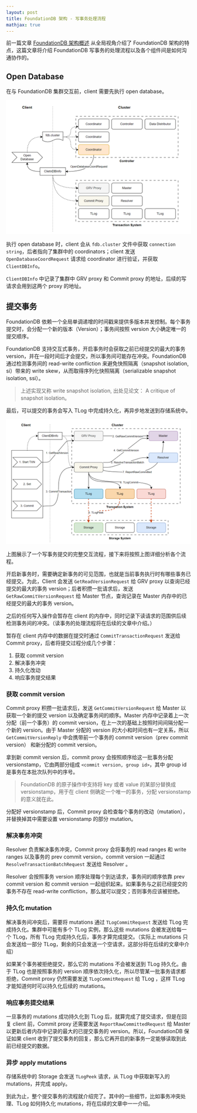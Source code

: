 ```yaml
---
layout: post
title: FoundationDB 架构 - 写事务处理流程
mathjax: true
---
```


前一篇文章 [FoundationDB 架构概述](https://mp.weixin.qq.com/s?__biz=MzU4ODgyOTg5NA==&mid=2247483697&idx=1&sn=7ad949ecc5f298b2061d1a4066e2572c&chksm=fdd78498caa00d8e8df55fa70b3b364edd0e8e688efa03dc8d1110d46a16cda455aa50b7eaf3#rd) 从全局视角介绍了 FoundationDB 架构的特点，这篇文章将介绍 FoundationDB 写事务的处理流程以及各个组件间是如何沟通协作的。

## Open Database

在与 FoundationDB 集群交互前，client 需要先执行 open database。

![Open Database](assets/FDB-arch-txn-imgs/open-database.png)

执行 open database 时，client 会从 `fdb.cluster` 文件中获取 `connection string`，后者指向了集群中的 coordinators；client 发送 `OpenDatabaseCoordRequest` 请求给 coordinator 进行验证，并获取 `ClientDBInfo`。

`ClientDBInfo` 中记录了集群中 GRV proxy 和 Commit proxy 的地址，后续的写请求会用到这两个 proxy 的地址。

## 提交事务

FoundationDB 依赖一个全局单调递增的时间戳来提供多版本并发控制。每个事务提交时，会分配一个新的版本（Version）；事务间按照 version 大小确定唯一的提交顺序。

FoundationDB 支持交互式事务，开启事务时会获取之前已经提交的最大的事务 version，并在一段时间后才会提交，所以事务间可能存在冲突。FoundationDB 通过检测事务间的 read-write confliction 来避免快照隔离（snapshot isolation, si）带来的 write skew，从而取得序列化快照隔离（serializable snapshot isolation, ssi）。

> 上述实现又称 write snapshot isolation, 出处见论文： A critique of snapshot isolation。

最后，可以提交的事务会写入 TLog 中完成持久化，再异步地发送到存储系统中。

![Commit Transaction](assets/FDB-arch-txn-imgs/commit-txn.png)

上图展示了一个写事务提交的完整交互流程，接下来将按照上图详细分析各个流程。

开启新事务时，需要确定新事务的可见范围，也就是当前事务执行时有哪些事务已经提交。为此，Client 会发送 `GetReadVersionRequest` 给 GRV proxy 以查询已经提交的最大的事务 version；后者积攒一批请求后，发送 `GetRawCommitVersionRequest` 给 Master 节点，查询记录在 Master 内存中的已经提交的最大的事务 version。

之后的任何写入操作会暂存在 client 的内存中，同时记录下读请求的范围供后续检测事务间的冲突。（读事务的处理流程将在后续的文章中介绍。）

暂存在 client 内存中的数据在提交时通过 `CommitTransactionRequest` 发送给 Commit proxy，后者将提交过程分成几个步骤：

1. 获取 commit version
2. 解决事务冲突
3. 持久化改动
4. 响应事务提交结果

### 获取 commit version

Commit proxy 积攒一批请求后，发送 `GetCommitVersionRequest` 给 Master 以获取一个新的提交 version 以及确定事务间的顺序。Master 内存中记录着上一次分配（前一个事务）的 commit version，在上一次的基础上按照时间间隔分配一个新的 version。由于 Master 分配的 version 的大小和时间也有一定关系，所以 `GetCommitVersionReply` 中会携带前一个事务的 commit version（prev commit version） 和新分配的 commit version。

拿到新 commit version 后，commit proxy 会按照顺序给这一批事务分配 versionstamp，它由两部分组成 `<commit version, group id>`，其中 group id 是事务在本批次队列中的序号。

> FoundationDB 的原子操作中支持将 key 或者 value 的某部分替换成 versionstamp，用于在 client 侧确定一个唯一的事务，分配 versionstamp 的意义就在此。

分配好 versionstamp 后，Commit proxy 会检查每个事务的改动（mutation），并替换掉其中需要设置 versionstamp 的部分 mutation。

### 解决事务冲突

Resolver 负责解决事务冲突，Commit proxy 会将事务的 read ranges 和 write ranges 以及事务的 prev commit version，commit version 一起通过 `ResolveTransactionBatchRequest` 发送给 Resolver 。

Resolver 会按照事务 version 顺序处理每个到达请求，事务间的顺序依靠 prev commit version 和 commit version 一起组织起来。如果事务与之前已经提交的事务不存在 read-write confliction，那么就可以提交；否则事务应该被拒绝。

### 持久化 mutation

解决事务间冲突后，需要将 mutations 通过 `TLogCommitRequest` 发送给 TLog 完成持久化。集群中可能有多个 TLog 实例，那么这些 mutations 会被发送给每一个 TLog，所有 TLog 完成持久化后，事务才算完成提交。（实际上 mutations 只会发送给一部分 TLog，剩余的只会发送一个空请求，这部分将在后续的文章中介绍）

如果某个事务被拒绝提交，那么它的 mutations 不会被发送到 TLog 持久化。由于 TLog 也是按照事务的 version 顺序依次持久化，所以尽管某一批事务请求都拒绝，Commit proxy 仍然需要发送 `TLogCommitRequest` 给 TLog ，这样 TLog 才能知道何时可以持久化后续的 mutations。

### 响应事务提交结果

一旦事务的 mutations 成功持久化到 TLog 后，就算完成了提交请求，但是在回复 client 前，Commit proxy 还需要发送 `ReportRawCommittedRequest` 给 Master 以更新后者内存中记录的最大的已提交事务的 version。所以，FoundationDB 保证如果 client 收到了提交事务的回复，那么它再开启的新事务一定能够读取到此前已经提交的数据。

### 异步 apply mutations

存储系统中的 Storage 会发送 `TLogPeek` 请求，从 TLog 中获取新写入的 mutations，并完成 apply。

到此为止，整个提交事务的流程就介绍完了。其中的一些细节，比如事务冲突处理、TLog 如何持久化 mutations，将在后续的文章中一一介绍。







